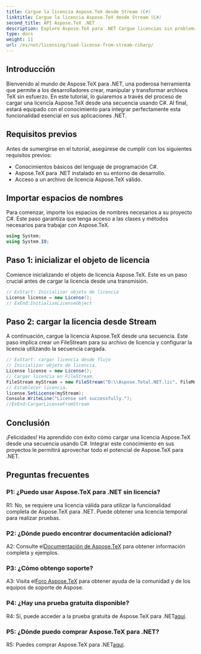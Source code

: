 ```yaml
---
title: Cargue la licencia Aspose.TeX desde Stream (C#)
linktitle: Cargue la licencia Aspose.TeX desde Stream (C#)
second_title: API Aspose.TeX .NET
description: Explore Aspose.TeX para .NET Cargue licencias sin problemas y mejore el procesamiento de documentos. Consulte el tutorial para obtener orientación paso a paso.
type: docs
weight: 11
url: /es/net/licensing/load-license-from-stream-csharp/
---
```

## Introducción

Bienvenido al mundo de Aspose.TeX para .NET, una poderosa herramienta que permite a los desarrolladores crear, manipular y transformar archivos TeX sin esfuerzo. En este tutorial, lo guiaremos a través del proceso de cargar una licencia Aspose.TeX desde una secuencia usando C#. Al final, estará equipado con el conocimiento para integrar perfectamente esta funcionalidad esencial en sus aplicaciones .NET.

## Requisitos previos

Antes de sumergirse en el tutorial, asegúrese de cumplir con los siguientes requisitos previos:

- Conocimientos básicos del lenguaje de programación C#.
- Aspose.TeX para .NET instalado en su entorno de desarrollo.
- Acceso a un archivo de licencia Aspose.TeX válido.

## Importar espacios de nombres

Para comenzar, importe los espacios de nombres necesarios a su proyecto C#. Este paso garantiza que tenga acceso a las clases y métodos necesarios para trabajar con Aspose.TeX.

```csharp
using System;
using System.IO;
```

## Paso 1: inicializar el objeto de licencia

Comience inicializando el objeto de licencia Aspose.TeX. Este es un paso crucial antes de cargar la licencia desde una transmisión.

```csharp
// ExStart: Inicializar objeto de licencia
License license = new License();
// ExEnd:InitializeLicenseObject
```

## Paso 2: cargar la licencia desde Stream

A continuación, cargue la licencia Aspose.TeX desde una secuencia. Este paso implica crear un FileStream para su archivo de licencia y configurar la licencia utilizando la secuencia cargada.

```csharp
// ExStart: cargar licencia desde flujo
// Inicializar objeto de licencia.
License license = new License();
// Cargar licencia en FileStream.
FileStream myStream = new FileStream("D:\\Aspose.Total.NET.lic", FileMode.Open);
// Establecer licencia.
license.SetLicense(myStream);
Console.WriteLine("License set successfully.");
//ExEnd:CargarLicenseFromStream
```

## Conclusión

¡Felicidades! Ha aprendido con éxito cómo cargar una licencia Aspose.TeX desde una secuencia usando C#. Integrar este conocimiento en sus proyectos le permitirá aprovechar todo el potencial de Aspose.TeX para .NET.

## Preguntas frecuentes

### P1: ¿Puedo usar Aspose.TeX para .NET sin licencia?

R1: No, se requiere una licencia válida para utilizar la funcionalidad completa de Aspose.TeX para .NET. Puede obtener una licencia temporal para realizar pruebas.

### P2: ¿Dónde puedo encontrar documentación adicional?

 A2: Consulte el[Documentación de Aspose.TeX](https://reference.aspose.com/tex/net/) para obtener información completa y ejemplos.

### P3: ¿Cómo obtengo soporte?

 A3: Visita el[Foro Aspose.TeX](https://forum.aspose.com/c/tex/47) para obtener ayuda de la comunidad y de los equipos de soporte de Aspose.

### P4: ¿Hay una prueba gratuita disponible?

R4: Sí, puede acceder a la prueba gratuita de Aspose.TeX para .NET[aquí](https://releases.aspose.com/).

### P5: ¿Dónde puedo comprar Aspose.TeX para .NET?

 R5: Puedes comprar Aspose.TeX para .NET[aquí](https://purchase.aspose.com/buy).